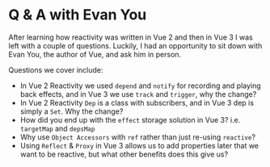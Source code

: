 # Q & A with Evan You

After learning how reactivity was written in Vue 2 and then in Vue 3 I was left with a couple of questions.  Luckily, I had an opportunity to sit down with Evan You, the author of Vue, and ask him in person.   

Questions we cover include:

- In Vue 2 Reactivity we used `depend` and `notify` for recording and playing back effects, and in Vue 3 we use `track` and `trigger`, why the change?
- In Vue 2 Reactivity `Dep` is a class with subscribers, and in Vue 3 dep is simply a `Set`. Why the change?
- How did you end up with the `effect` storage solution in Vue 3? i.e. `targetMap` and `depsMap`
- Why use `Object Accessors` with `ref` rather than just re-using `reactive`?
- Using `Reflect` & `Proxy` in Vue 3 allows us to add properties later that we want to be reactive, but what other benefits does this give us?
